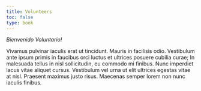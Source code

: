 ```yaml
---
title: Volunteers
toc: false
type: book
---
```


*Bienvenido Voluntario!*

Vivamus pulvinar iaculis erat ut tincidunt. Mauris in facilisis odio. Vestibulum ante ipsum primis in faucibus orci luctus et ultrices posuere cubilia curae; In malesuada tellus in nisl sollicitudin, eu commodo mi finibus. Nunc imperdiet lacus vitae aliquet cursus. Vestibulum vel urna ut elit ultrices egestas vitae at nisl. Praesent maximus justo risus. Maecenas semper lorem non nunc iaculis finibus.